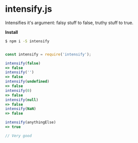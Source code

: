 # intensify.js

Intensifies it's argument:
falsy stuff to false, truthy stuff to true.

**Install**
```bash
$ npm i -S intensify
```
```js

const intensify = require('intensify');

intensify(false)
=> false
intensify('')
=> false
intensify(undefined)
=> false
intensify(0)
=> false
intensify(null)
=> false
intensify(NaN)
=> false

intensify(anythingElse)
=> true

// Very good 
```